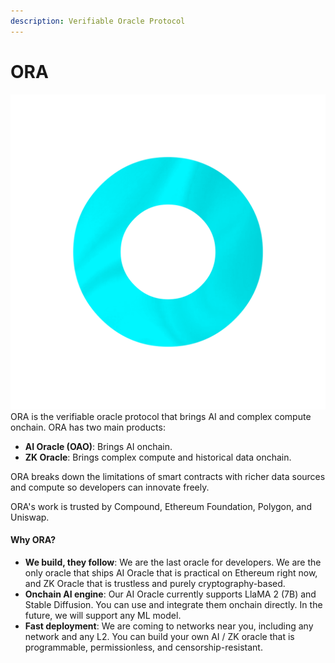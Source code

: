 ```yaml
---
description: Verifiable Oracle Protocol
---
```


# ORA

<img src=".gitbook/assets/Rainbow-Radiating-V1_00167-b.png" alt="" data-size="line">ORA is the verifiable oracle protocol that brings AI and complex compute onchain. ORA has two main products:

* **AI Oracle (OAO)**: Brings AI onchain.
* **ZK Oracle**: Brings complex compute and historical data onchain.

ORA breaks down the limitations of smart contracts with richer data sources and compute so developers can innovate freely.

ORA's work is trusted by Compound, Ethereum Foundation, Polygon, and Uniswap.

#### Why ORA?

* **We build, they follow**: We are the last oracle for developers. We are the only oracle that ships AI Oracle that is practical on Ethereum right now, and ZK Oracle that is trustless and purely cryptography-based.
* **Onchain AI engine**: Our AI Oracle currently supports LlaMA 2 (7B) and Stable Diffusion. You can use and integrate them onchain directly. In the future, we will support any ML model.
* **Fast deployment**: We are coming to networks near you, including any network and any L2. You can build your own AI / ZK oracle that is programmable, permissionless, and censorship-resistant.
